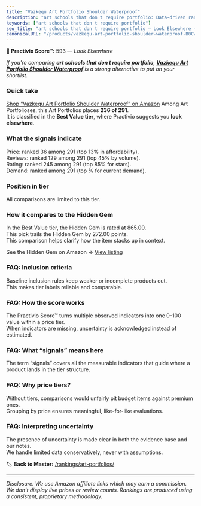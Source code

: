 ```yaml
---
title: "Vazkequ Art Portfolio Shoulder Waterproof"
description: "art schools that don t require portfolio: Data-driven ranking using the Practivio Score™. Positioned by quality, value, demand, findability, momentum."
keywords: ["art schools that don t require portfolio"]
seo_title: "art schools that don t require portfolio — Look Elsewhere (2025)"
canonicalURL: "/products/vazkequ-art-portfolio-shoulder-waterproof-B0CW55K11C/"
---
```


**🚫 Practivio Score™:** 593 — _Look Elsewhere_


*If you're comparing **art schools that don t require portfolio**, **[Vazkequ Art Portfolio Shoulder Waterproof](https://www.amazon.com/dp/B0CW55K11C?tag=practivio-20)** is a strong alternative to put on your shortlist.*
### Quick take
[Shop “Vazkequ Art Portfolio Shoulder Waterproof” on Amazon](https://www.amazon.com/dp/B0CW55K11C?tag=practivio-20)
Among Art Portfolioses, this Art Portfolios places **236 of 291**.  
It is classified in the **Best Value tier**, where Practivio suggests you **look elsewhere**.

### What the signals indicate
Price: ranked 36 among 291 (top 13% in affordability).  
Reviews: ranked 129 among 291 (top 45% by volume).  
Rating: ranked 245 among 291 (top 85% for stars).  
Demand: ranked  among 291 (top % for current demand).

### Position in tier
All comparisons are limited to this tier.

### How it compares to the Hidden Gem
In the Best Value tier, the Hidden Gem is rated at 865.00.  
This pick trails the Hidden Gem by 272.00 points.  
This comparison helps clarify how the item stacks up in context.  

See the Hidden Gem on Amazon → [View listing](https://www.amazon.com/dp/B0CKX61ML4?tag=practivio-20)

### FAQ: Inclusion criteria
Baseline inclusion rules keep weaker or incomplete products out.  
This makes tier labels reliable and comparable.

### FAQ: How the score works
The Practivio Score™ turns multiple observed indicators into one 0–100 value within a price tier.  
When indicators are missing, uncertainty is acknowledged instead of estimated.

### FAQ: What “signals” means here
The term “signals” covers all the measurable indicators that guide where a product lands in the tier structure.

### FAQ: Why price tiers?
Without tiers, comparisons would unfairly pit budget items against premium ones.  
Grouping by price ensures meaningful, like-for-like evaluations.

### FAQ: Interpreting uncertainty
The presence of uncertainty is made clear in both the evidence base and our notes.  
We handle limited data conservatively, never with assumptions.


🏷️ **Back to Master:** [/rankings/art-portfolios/](/rankings/art-portfolios/)

---
_Disclosure: We use Amazon affiliate links which may earn a commission. We don’t display live prices or review counts. Rankings are produced using a consistent, proprietary methodology._
